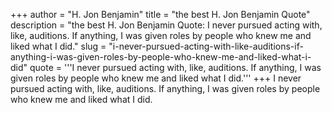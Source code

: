 +++
author = "H. Jon Benjamin"
title = "the best H. Jon Benjamin Quote"
description = "the best H. Jon Benjamin Quote: I never pursued acting with, like, auditions. If anything, I was given roles by people who knew me and liked what I did."
slug = "i-never-pursued-acting-with-like-auditions-if-anything-i-was-given-roles-by-people-who-knew-me-and-liked-what-i-did"
quote = '''I never pursued acting with, like, auditions. If anything, I was given roles by people who knew me and liked what I did.'''
+++
I never pursued acting with, like, auditions. If anything, I was given roles by people who knew me and liked what I did.
